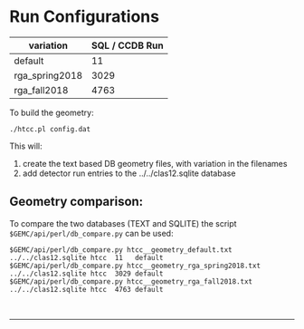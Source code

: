 # Run Configurations

| variation      | SQL / CCDB Run | 
|----------------|----------------|
| default        | 11             | 
| rga_spring2018 | 3029           | 
| rga_fall2018   | 4763           | 

To build the geometry:

````./htcc.pl config.dat````

This will:

1. create the text based DB geometry files, with variation in the filenames
2. add detector run entries to the ../../clas12.sqlite database

## Geometry comparison:

To compare the two databases (TEXT and SQLITE) the script ` $GEMC/api/perl/db_compare.py` can be used:

````
$GEMC/api/perl/db_compare.py htcc__geometry_default.txt       ../../clas12.sqlite htcc  11   default
$GEMC/api/perl/db_compare.py htcc__geometry_rga_spring2018.txt ../../clas12.sqlite htcc  3029 default
$GEMC/api/perl/db_compare.py htcc__geometry_rga_fall2018.txt   ../../clas12.sqlite htcc  4763 default
````

<br/>

---
